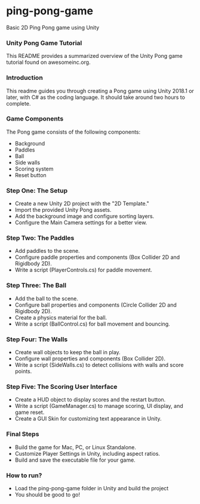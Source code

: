 # ping-pong-game
Basic 2D Ping Pong game using Unity

### Unity Pong Game Tutorial
This README provides a summarized overview of the Unity Pong game tutorial found on awesomeinc.org.

### Introduction
This readme guides you through creating a Pong game using Unity 2018.1 or later, with C# as the coding language. It should take around two hours to complete.

### Game Components
The Pong game consists of the following components:
- Background
- Paddles
- Ball
- Side walls
- Scoring system
- Reset button

### Step One: The Setup
- Create a new Unity 2D project with the "2D Template."
- Import the provided Unity Pong assets.
- Add the background image and configure sorting layers.
- Configure the Main Camera settings for a better view.

### Step Two: The Paddles
- Add paddles to the scene.
- Configure paddle properties and components (Box Collider 2D and Rigidbody 2D).
- Write a script (PlayerControls.cs) for paddle movement.

### Step Three: The Ball
- Add the ball to the scene.
- Configure ball properties and components (Circle Collider 2D and Rigidbody 2D).
- Create a physics material for the ball.
- Write a script (BallControl.cs) for ball movement and bouncing.

### Step Four: The Walls
- Create wall objects to keep the ball in play.
- Configure wall properties and components (Box Collider 2D).
- Write a script (SideWalls.cs) to detect collisions with walls and score points.

### Step Five: The Scoring User Interface
- Create a HUD object to display scores and the restart button.
- Write a script (GameManager.cs) to manage scoring, UI display, and game reset.
- Create a GUI Skin for customizing text appearance in Unity.

### Final Steps
- Build the game for Mac, PC, or Linux Standalone.
- Customize Player Settings in Unity, including aspect ratios.
- Build and save the executable file for your game.

### How to run?
- Load the ping-pong-game folder in Unity and build the project
- You should be good to go!

